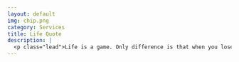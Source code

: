```yaml
---
layout: default
img: chip.png
category: Services
title: Life Quote
description: |
  <p class="lead">Life is a game. Only difference is that when you lose, you cannot restart the game. </p>
---
```

